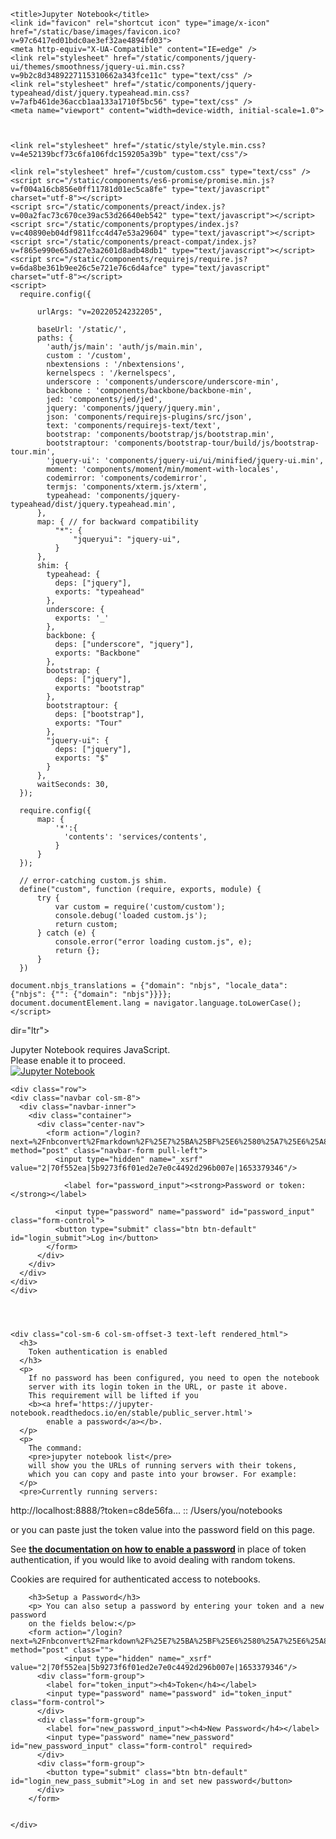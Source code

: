<!DOCTYPE HTML>
<html>

<head>
    <meta charset="utf-8">

    <title>Jupyter Notebook</title>
    <link id="favicon" rel="shortcut icon" type="image/x-icon" href="/static/base/images/favicon.ico?v=97c6417ed01bdc0ae3ef32ae4894fd03">
    <meta http-equiv="X-UA-Compatible" content="IE=edge" />
    <link rel="stylesheet" href="/static/components/jquery-ui/themes/smoothness/jquery-ui.min.css?v=9b2c8d3489227115310662a343fce11c" type="text/css" />
    <link rel="stylesheet" href="/static/components/jquery-typeahead/dist/jquery.typeahead.min.css?v=7afb461de36accb1aa133a1710f5bc56" type="text/css" />
    <meta name="viewport" content="width=device-width, initial-scale=1.0">
    
    

    <link rel="stylesheet" href="/static/style/style.min.css?v=4e52139bcf73c6fa106fdc159205a39b" type="text/css"/>
    
<link rel="stylesheet" href="/static/auth/css/override.css?v=19ec59d2c4f1203c49fe47462028cd9a" type="text/css" />

    <link rel="stylesheet" href="/custom/custom.css" type="text/css" />
    <script src="/static/components/es6-promise/promise.min.js?v=f004a16cb856e0ff11781d01ec5ca8fe" type="text/javascript" charset="utf-8"></script>
    <script src="/static/components/preact/index.js?v=00a2fac73c670ce39ac53d26640eb542" type="text/javascript"></script>
    <script src="/static/components/proptypes/index.js?v=c40890eb04df9811fcc4d47e53a29604" type="text/javascript"></script>
    <script src="/static/components/preact-compat/index.js?v=f865e990e65ad27e3a2601d8adb48db1" type="text/javascript"></script>
    <script src="/static/components/requirejs/require.js?v=6da8be361b9ee26c5e721e76c6d4afce" type="text/javascript" charset="utf-8"></script>
    <script>
      require.config({
          
          urlArgs: "v=20220524232205",
          
          baseUrl: '/static/',
          paths: {
            'auth/js/main': 'auth/js/main.min',
            custom : '/custom',
            nbextensions : '/nbextensions',
            kernelspecs : '/kernelspecs',
            underscore : 'components/underscore/underscore-min',
            backbone : 'components/backbone/backbone-min',
            jed: 'components/jed/jed',
            jquery: 'components/jquery/jquery.min',
            json: 'components/requirejs-plugins/src/json',
            text: 'components/requirejs-text/text',
            bootstrap: 'components/bootstrap/js/bootstrap.min',
            bootstraptour: 'components/bootstrap-tour/build/js/bootstrap-tour.min',
            'jquery-ui': 'components/jquery-ui/ui/minified/jquery-ui.min',
            moment: 'components/moment/min/moment-with-locales',
            codemirror: 'components/codemirror',
            termjs: 'components/xterm.js/xterm',
            typeahead: 'components/jquery-typeahead/dist/jquery.typeahead.min',
          },
          map: { // for backward compatibility
              "*": {
                  "jqueryui": "jquery-ui",
              }
          },
          shim: {
            typeahead: {
              deps: ["jquery"],
              exports: "typeahead"
            },
            underscore: {
              exports: '_'
            },
            backbone: {
              deps: ["underscore", "jquery"],
              exports: "Backbone"
            },
            bootstrap: {
              deps: ["jquery"],
              exports: "bootstrap"
            },
            bootstraptour: {
              deps: ["bootstrap"],
              exports: "Tour"
            },
            "jquery-ui": {
              deps: ["jquery"],
              exports: "$"
            }
          },
          waitSeconds: 30,
      });

      require.config({
          map: {
              '*':{
                'contents': 'services/contents',
              }
          }
      });

      // error-catching custom.js shim.
      define("custom", function (require, exports, module) {
          try {
              var custom = require('custom/custom');
              console.debug('loaded custom.js');
              return custom;
          } catch (e) {
              console.error("error loading custom.js", e);
              return {};
          }
      })

    document.nbjs_translations = {"domain": "nbjs", "locale_data": {"nbjs": {"": {"domain": "nbjs"}}}};
    document.documentElement.lang = navigator.language.toLowerCase();
    </script>

    
    

</head>

<body class=""
 
  
 
dir="ltr">

<noscript>
    <div id='noscript'>
      Jupyter Notebook requires JavaScript.<br>
      Please enable it to proceed. 
  </div>
</noscript>

<div id="header">
  <div id="header-container" class="container">
  <div id="ipython_notebook" class="nav navbar-brand"><a href="/tree" title='dashboard'>
      <img src='/static/base/images/logo.png?v=641991992878ee24c6f3826e81054a0f' alt='Jupyter Notebook'/>
  </a></div>

  
  
  
  
  
  


  
  
  </div>
  <div class="header-bar"></div>

  
  
</div>

<div id="site">


<div id="ipython-main-app" class="container">

    
    
    <div class="row">
    <div class="navbar col-sm-8">
      <div class="navbar-inner">
        <div class="container">
          <div class="center-nav">
            <form action="/login?next=%2Fnbconvert%2Fmarkdown%2F%25E7%25BA%25BF%25E6%2580%25A7%25E6%25A8%25A1%25E5%259E%258B.ipynb%3Fdownload%3Dtrue" method="post" class="navbar-form pull-left">
              <input type="hidden" name="_xsrf" value="2|70f552ea|5b9273f6f01ed2e7e0c4492d296b007e|1653379346"/>
              
                <label for="password_input"><strong>Password or token:</strong></label>
              
              <input type="password" name="password" id="password_input" class="form-control">
              <button type="submit" class="btn btn-default" id="login_submit">Log in</button>
            </form>
          </div>
        </div>
      </div>
    </div>
    </div>
    
    
    
    
    <div class="col-sm-6 col-sm-offset-3 text-left rendered_html">
      <h3>
        Token authentication is enabled
      </h3>
      <p>
        If no password has been configured, you need to open the notebook
        server with its login token in the URL, or paste it above.
        This requirement will be lifted if you
        <b><a href='https://jupyter-notebook.readthedocs.io/en/stable/public_server.html'>
            enable a password</a></b>.
      </p>
      <p>
        The command:
        <pre>jupyter notebook list</pre>
        will show you the URLs of running servers with their tokens,
        which you can copy and paste into your browser. For example:
      </p>
      <pre>Currently running servers:
http://localhost:8888/?token=c8de56fa... :: /Users/you/notebooks
</pre>
      <p>
        or you can paste just the token value into the password field on this
        page.
      </p>
      <p>
        See
        <b><a
         href='https://jupyter-notebook.readthedocs.io/en/stable/public_server.html'>
                the documentation on how to enable a password</a>
        </b>
        in place of token authentication,
        if you would like to avoid dealing with random tokens.
      </p>
      <p>
        Cookies are required for authenticated access to notebooks.
      </p>
      
        <h3>Setup a Password</h3>
        <p> You can also setup a password by entering your token and a new password
        on the fields below:</p>
        <form action="/login?next=%2Fnbconvert%2Fmarkdown%2F%25E7%25BA%25BF%25E6%2580%25A7%25E6%25A8%25A1%25E5%259E%258B.ipynb%3Fdownload%3Dtrue" method="post" class="">
                <input type="hidden" name="_xsrf" value="2|70f552ea|5b9273f6f01ed2e7e0c4492d296b007e|1653379346"/>
          <div class="form-group">
            <label for="token_input"><h4>Token</h4></label>
            <input type="password" name="password" id="token_input" class="form-control">
          </div>
          <div class="form-group">
            <label for="new_password_input"><h4>New Password</h4></label>
            <input type="password" name="new_password" id="new_password_input" class="form-control" required>
          </div>
          <div class="form-group">
            <button type="submit" class="btn btn-default" id="login_new_pass_submit">Log in and set new password</button>
          </div>
        </form>
      

    </div>
    
    
</div>


</div>








<script type="text/javascript">
  require(["auth/js/main"], function (auth) {
    auth.login_main();
  });
</script>



<script type='text/javascript'>
  function _remove_token_from_url() {
    if (window.location.search.length <= 1) {
      return;
    }
    var search_parameters = window.location.search.slice(1).split('&');
    for (var i = 0; i < search_parameters.length; i++) {
      if (search_parameters[i].split('=')[0] === 'token') {
        // remote token from search parameters
        search_parameters.splice(i, 1);
        var new_search = '';
        if (search_parameters.length) {
          new_search = '?' + search_parameters.join('&');
        }
        var new_url = window.location.origin + 
                      window.location.pathname + 
                      new_search + 
                      window.location.hash;
        window.history.replaceState({}, "", new_url);
        return;
      }
    }
  }
  _remove_token_from_url();
</script>
</body>

</html>
